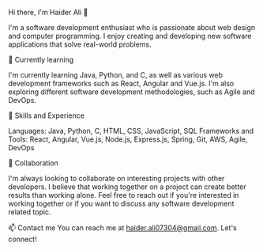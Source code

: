 Hi there, I'm Haider Ali 👋 

I'm a software development enthusiast who is passionate about web design and computer programming. I enjoy creating and developing new software applications that solve real-world problems.

🌱 Currently learning 

I'm currently learning Java, Python, and C, as well as various web development frameworks such as React, Angular and Vue.js. I'm also exploring different software development methodologies, such as Agile and DevOps.

💼 Skills and Experience

 Languages: Java, Python, C, HTML, CSS, JavaScript, SQL
 Frameworks and Tools: React, Angular, Vue.js, Node.js, Express.js, Spring, Git, AWS, Agile, DevOps
 
🤝 Collaboration 

I'm always looking to collaborate on interesting projects with other developers. I believe that working together on a project can create better results  than working alone. Feel free to reach out if you're interested in working together or if you want to discuss any software development related topic.

📫 Contact me
 You can reach me at haider.ali07304@gmail.com. Let's connect!

<!---
Haider-Ali-GitHub/Haider-Ali-GitHub is a ✨ special ✨ repository because its `README.md` (this file) appears on your GitHub profile.
You can click the Preview link to take a look at your changes.

💻 Projects
I've worked on various projects, including web applications, desktop applications and mobile apps. Some of my notable projects include:

Project 1: An e-commerce website built using React and Node.js
Project 2: A mobile app built using React Native and Firebase
Project 3: A desktop application built using Java Swing and MySQL
--->
